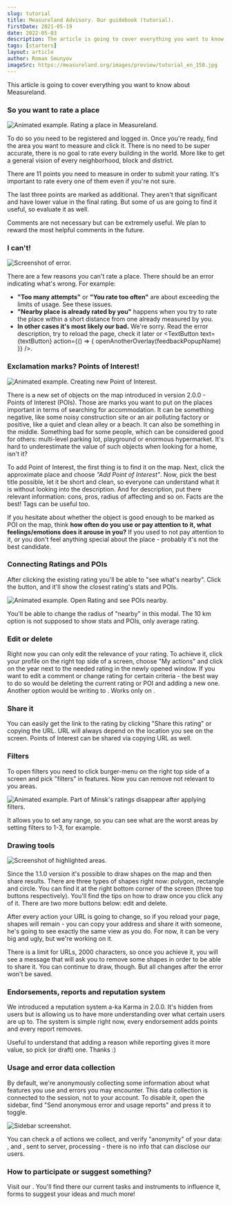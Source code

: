 ```yaml
---
slug: tutorial
title: Measureland Advisory. Our guidebook (tutorial).
firstDate: 2021-05-19
date: 2022-05-03
description: The article is going to cover everything you want to know about Measureland.
tags: [starters]
layout: article
author: Roman Smunyov
imageSrc: https://measureland.org/images/preview/tutorial_en_150.jpg
---
```


<script>
    import TextLink from "$lib/components/ui-elements/TextLink.svelte";
    import TextButton from "$lib/components/ui-elements/TextButton.svelte";
    import { openAnotherOverlay } from '$lib/utilities/helpers.js';
    import Summary from "$lib/components/Article/Summary.svelte";
    import Image from "$lib/components/Article/Image.svelte";

    const feedbackPopupName = 'feedbackPopup';
    const textButton = 'submit a special form';
</script>

This article is going to cover everything you want to know about Measureland.

<Summary
    text="Register and verify your email to measure land. Evaluate every point in the quiz, it's important. Comments can be extremely useful. You can filter ratings. Points of Interest (POIs) are valuable places to live next to."
/>

### So you want to rate a place

<Image src="tutorial_gif-en.gif" caption="All inputs on the image are completely random." alt="Animated example. Rating a place in Measureland." />

To do so you need to be registered and logged in. Once you're ready, find the area you want to measure and click it. There is no need to be super accurate, there is no goal to rate every building in the world. More like to get a general vision of every neighborhood, block and district.

There are 11 points you need to measure in order to submit your rating. It's important to rate every one of them even if you're not sure. <TextLink href="https://en.wikipedia.org/wiki/Wisdom_of_the_crowd" blank={true} text="Take a wild guess!" />

The last three points are marked as additional. They aren't that significant and have lower value in the final rating. But some of us are going to find it useful, so evaluate it as well.

Comments are not necessary but can be extremely useful. We plan to reward the most helpful comments in the future.

### I can't!

<Image src="tutorial_error-en.jpg" caption="You can mouseover the yellow icon to get additional information." alt="Screenshot of error." />

There are a few reasons you can't rate a place. There should be an error indicating what's wrong. For example:

- **"Too many attempts"** or **"You rate too often"** are about exceeding the limits of usage. See <TextLink href="../how-to-become-citizen/" text="how to resolve" /> these issues.
- **"Nearby place is already rated by you"** happens when you try to rate the place within a short distance from one already measured by you.
- **In other cases it's most likely our bad.** We're sorry. Read the error description, try to reload the page, check it later or <TextButton text={textButton} action={() => { openAnotherOverlay(feedbackPopupName) }} />.

### Exclamation marks? Points of Interest!

<Image src="tutorial_gif_poi-en.gif" caption="All inputs on the image are completely random." alt="Animated example. Creating new Point of Interest." />

There is a new set of objects on the map introduced in version 2.0.0 - Points of Interest (POIs). Those are marks you want to put on the places important in terms of searching for accommodation. It can be something negative, like some noisy construction site or an air polluting factory or positive, like a quiet and clean alley or a beach. It can also be something in the middle. Something bad for some people, which can be considered good for others: multi-level parking lot, playground or enormous hypermarket. It's hard to underestimate the value of such objects when looking for a home, isn't it?

To add Point of Interest, the first thing is to find it on the map. Next, click the approximate place and choose *"Add Point of Interest"*. Now, pick the best title possible, let it be short and clean, so everyone can understand what it is without looking into the description. And for description, put there relevant information: cons, pros, radius of affecting and so on. Facts are the best! Tags can be useful too.

If you hesitate about whether the object is good enough to be marked as POI on the map, think **how often do you use or pay attention to it, what feelings/emotions does it arouse in you?** If you used to not pay attention to it, or you don't feel anything special about the place - probably it's not the best candidate.

### Connecting Ratings and POIs

After clicking the existing rating you'll be able to "see what's nearby". Click the button, and it'll show the closest rating's stats and POIs.

<Image src="poi_rating_connection-en.gif" caption="See pros and cons right away." alt="Animated example. Open Rating and see POIs nearby." />

You'll be able to change the radius of "nearby" in this modal. The 10 km option is not supposed to show stats and POIs, only average rating.

### Edit or delete

Right now you can only edit the relevance of your rating. To achieve it, click your profile on the right top side of a screen, choose "My actions" and click on the year next to the needed rating in the newly opened window. If you want to edit a comment or change rating for certain criteria - the best way to do so would be deleting the current rating or POI and adding a new one. Another option would be writing to <TextLink href="../support/" blank={false} text="support" />. Works only on <TextLink href="../../" blank={false} text="the main page" />.

### Share it

You can easily get the link to the rating by clicking "Share this rating" or copying the URL. URL will always depend on the location you see on the screen. Points of Interest can be shared via copying URL as well.

### Filters

To open filters you need to click burger-menu on the right top side of a screen and pick "filters" in features. Now you can remove not relevant to you areas. 

<Image src="minsk_water-en.gif" caption="Water quality filter removes problem areas from the map." alt="Animated example. Part of Minsk's ratings disappear after applying filters." />

It allows you to set any range, so you can see what are the worst areas by setting filters to 1-3, for example.

### Drawing tools

<Image src="tutorial_draw-en.jpg" caption="Highlighted areas will persist after reload." alt="Screenshot of highlighted areas." />

Since the 1.1.0 version it's possible to draw shapes on the map and then share results. There are three types of shapes right now: polygon, rectangle and circle. You can find it at the right bottom corner of the screen (three top buttons respectively). You'll find the tips on how to draw once you click any of it. There are two more buttons below: edit and delete.

After every action your URL is going to change, so if you reload your page, shapes will remain - you can copy your address and share it with someone, he's going to see exactly the same view as you do. For now, it can be very big and ugly, but we're working on it.

There is a limit for URLs, 2000 characters, so once you achieve it, you will see a message that will ask you to remove some shapes in order to be able to share it. You can continue to draw, though. But all changes after the error won't be saved.

### Endorsements, reports and reputation system
We introduced a reputation system a-ka Karma in 2.0.0. It's hidden from users but is allowing us to have more understanding over what certain users are up to. The system is simple right now, every endorsement adds points and every report removes.

Useful to understand that adding a reason while reporting gives it more value, so pick (or draft) one. Thanks :) <span id="data-collection"></span>

### Usage and error data collection

By default, we're anonymously collecting some information about what features you use and errors you may encounter. This data collection is connected to the session, not to your account. To disable it, open the sidebar, find "Send anonymous error and usage reports" and press it to toggle.

<Image src="tutorial_data_collection-en.jpg" caption="How to open sidebar and disable data collection" alt="Sidebar screenshot." />

You can check a <TextLink href="https://github.com/RomanistHere/Measureland/blob/master/src/configs/flow.js" blank={true} text="full list" /> of actions we collect, and verify "anonymity" of your data: <TextLink href="https://github.com/RomanistHere/Measureland/blob/master/src/stores/state.js#L14" blank={true} text="random id generation" />, <TextLink href="https://github.com/RomanistHere/Measureland/blob/master/src/lib/components/EventsHandler.svelte#L32" blank={true} text="usage" /> and <TextLink href="https://github.com/RomanistHere/Measureland/blob/master/src/lib/components/ErrorHandler.svelte#L15" blank={true} text="error data" />, sent to server, processing <TextLink href="https://github.com/RomanistHere/Measureland/blob/master/back-end/controllers/flow.controller.js" blank={true} text="on the server" /> - there is no info that can disclose our users.

### How to participate or suggest something?
Visit our <TextLink href="../../community/" blank={false} text="community page" />. You'll find there our current tasks and instruments to influence it, forms to suggest your ideas and much more!
